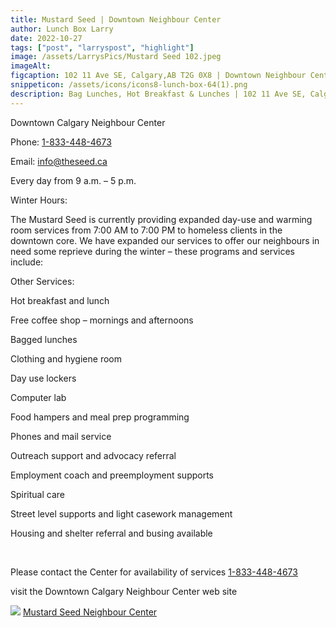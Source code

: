 ```yaml
---
title: Mustard Seed | Downtown Neighbour Center
author: Lunch Box Larry
date: 2022-10-27
tags: ["post", "larryspost", "highlight"]
image: /assets/LarrysPics/Mustard Seed 102.jpeg
imageAlt:
figcaption: 102 11 Ave SE, Calgary,AB T2G 0X8 | Downtown Neighbour Center
snippeticon: /assets/icons/icons8-lunch-box-64(1).png
description: Bag Lunches, Hot Breakfast & Lunches | 102 11 Ave SE, Calgary,AB T2G 0X5
---
```


<p class="subHeader">Downtown Calgary Neighbour Center</p>

Phone: <a href="1-833-448-4673">1-833-448-4673</a>

Email: <a href="mailto:info@theseed.ca">info@theseed.ca</a>

Every day from 9 a.m. – 5 p.m. 
<p class="subHeader">Winter Hours:</p>
The Mustard Seed is currently providing expanded day-use and warming room services from 7:00 AM to 7:00 PM to homeless clients in the downtown core. We have expanded our services to offer our neighbours in need some reprieve during the winter – these programs and services include:

<p class="subHeader">Other Services:</p>

Hot breakfast and lunch

Free coffee shop – mornings and afternoons

Bagged lunches

Clothing and hygiene room

Day use lockers

Computer lab

Food hampers and meal prep programming

Phones and mail service

Outreach support and advocacy referral

Employment coach and preemployment supports

Spiritual care

Street level supports and light casework management

Housing and shelter referral and busing available

<br>
<p>Please contact the Center for availability of services <a href="1-833-448-4673">1-833-448-4673</a> </p>


<div class="post__link">
<p>visit the Downtown Calgary Neighbour Center web site</p>
<img src="/assets/TinasPics/Mustard Seed Logo.jpg" />
<a href="https://theseed.ca/services/hubs/calgary-neighbour-centre" target="_blank">Mustard Seed Neighbour Center</a>
</div>